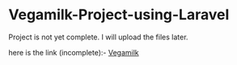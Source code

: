 # Vegamilk-Project-using-Laravel

Project is not yet complete. I will upload the files later.

here is the link (incomplete):-
[Vegamilk](vegamilk.netlify.app)
